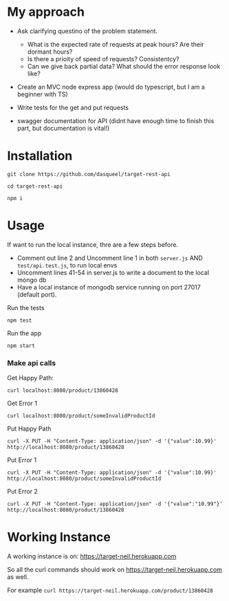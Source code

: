 # My approach

- Ask clarifying questino of the problem statement.

  - What is the expected rate of requests at peak hours? Are their dormant hours?
  - Is there a prioity of speed of requests? Consistentcy?
  - Can we give back partial data? What should the error response look like?

- Create an MVC node express app (would do typescript, but I am a beginner with TS)

* Write tests for the get and put requests

* swagger documentation for API (didnt have enough time to finish this part, but documentation is vital!)

# Installation

```
git clone https://github.com/dasqueel/target-rest-api

cd target-rest-api

npm i
```

# Usage

If want to run the local instance, thre are a few steps before.

- Comment out line 2 and Uncomment line 1 in both `server.js` AND `test/api.test.js`, to run local envs
- Uncomment lines 41-54 in server.js to write a document to the local mongo db
- Have a local instance of mongodb service running on port 27017 (default port).

Run the tests

```
npm test
```

Run the app

```
npm start
```

### Make api calls

Get Happy Path:

```
curl localhost:8080/product/13860428
```

Get Error 1

```
curl localhost:8080/product/someInvalidProductId
```

Put Happy Path

```
curl -X PUT -H "Content-Type: application/json" -d '{"value":10.99}' http://localhost:8080/product/13860428
```

Put Error 1

```
curl -X PUT -H "Content-Type: application/json" -d '{"value":10.99}' http://localhost:8080/product/someInvalidProductId
```

Put Error 2

```
curl -X PUT -H "Content-Type: application/json" -d '{"value":"10.99"}' http://localhost:8080/product/13860428
```

# Working Instance

A working instance is on: https://target-neil.herokuapp.com

So all the curl commands should work on https://target-neil.herokuapp.com as well.

For example `curl https://target-neil.herokuapp.com/product/13860428`

